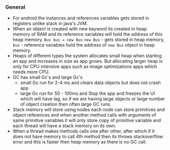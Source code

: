 ### General

* For android the instances and references variables gets stored in registers unlike stack in java's JVM. 
* When an object is created with new keyword its created in heap memory of RAM and its reference variables will hold the address of this 
   heap memory. 
   `Bus bus = new Bus`
   `new Bus` - gets stored in heap memory, `bus` - reference variables hold the address of `new Bus` object in heap memory. 
* Heaps of different types the system allocates small heap when starting an app and increases in size as app grows. But allocating
  larger heap is only for CPU intensive apps such as image optimizations apps which needs more CPU. 
* GC has small Gc's and large Gc's
   * small Gc run for 2-4 ms and clears data objects but does not crash app
   * large Gc run for 50 - 100ms and Stop the app and freezes the UI which will have lag, so if we are having large objects or large 
      number of object creation then often large GC runs.
* Stack memory will store using nodes each node can store primitives and object references and when another method calls with arguments
   of same primitive variables it will only store copy of primitive variable and each thread will have a stack memory on its own.
* When a thread makes methods calls one after other, after which if it does not have memory to call 4th method then its
   throws stackoverflow error and this is faster then heap memory as there is no GC call.
 
